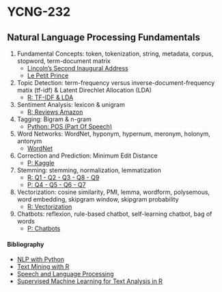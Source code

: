 # YCNG-232
## Natural Language Processing Fundamentals

1. Fundamental Concepts: token, tokenization, string, metadata, corpus, stopword, term-document matrix
   - [Lincoln’s Second Inaugural Address](https://github.com/MNLepage08/YCNG-232/blob/main/Week_1_LSI.ipynb)
   - [Le Petit Prince](https://github.com/MNLepage08/YCNG-232/blob/main/Week_1_LPP.ipynb)
2. Topic Detection: term-frequency versus inverse-document-frequency matix (tf-idf) & Latent Direchlet Allocation (LDA)
   - [R: TF-IDF & LDA](https://github.com/MNLepage08/YCNG-232/blob/main/Week_2_R.ipynb)
3. Sentiment Analysis: lexicon & unigram
   - [R: Reviews Amazon](https://github.com/MNLepage08/YCNG-232/blob/main/Week_3_R.ipynb)
4. Tagging: Bigram & n-gram
   - [Python: POS (Part Of Speech)](https://github.com/MNLepage08/YCNG-232/blob/main/Week_4_P.ipynb)
5. Word Networks: WordNet, hyponym, hypernum, meronym, holonym, antonym
   - [WordNet](https://github.com/MNLepage08/YCNG-232/blob/main/Week_5_P.ipynb)
6. Correction and Prediction: Minimum Edit Distance
   - [P: Kaggle](https://github.com/MNLepage08/YCNG-232/blob/main/Week_6_P.ipynb)
7. Stemming: stemming, normalization, lemmatization
   - [R: Q1 - Q2 - Q3 - Q8 - Q9](https://github.com/MNLepage08/YCNG-232/blob/main/Week_7_R.ipynb)
   - [P: Q4 - Q5 - Q6 - Q7](https://github.com/MNLepage08/YCNG-232/blob/main/Week_7_P.ipynb)
8. Vectorization: cosine similarity, PMI, lemma, wordform, polysemous, word embedding, skipgram window, skipgram probability
   - [R: Vectorization](https://github.com/MNLepage08/YCNG-232/blob/main/Week_8_R.ipynb)
9. Chatbots: reflexion, rule-based chatbot, self-learning chatbot, bag of words
   - [P: Chatbots](https://github.com/MNLepage08/YCNG-232/blob/main/Week_9_P.ipynb)

#### Bibliography
* [NLP with Python](https://tjzhifei.github.io/resources/NLTK.pdf)
* [Text Mining with R](https://www.tidytextmining.com)
* [Speech and Language Processing](https://web.stanford.edu/~jurafsky/slp3/)
* [Supervised Machine Learning for Text Analysis in R](https://smltar.com)
